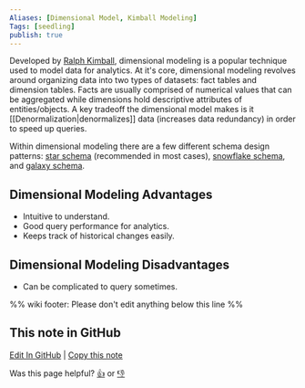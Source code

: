 ```yaml
---
Aliases: [Dimensional Model, Kimball Modeling]
Tags: [seedling]
publish: true
---
```


Developed by [Ralph Kimball](https://en.wikipedia.org/wiki/Ralph_Kimball), dimensional modeling is a popular technique used to model data for analytics. At it's core, dimensional modeling revolves around organizing data into two types of datasets: fact tables and dimension tables. Facts are usually comprised of numerical values that can be aggregated while dimensions hold descriptive attributes of entities/objects. A key tradeoff the dimensional model makes is it [[Denormalization|denormalizes]] data (increases data redundancy) in order to speed up queries.

Within dimensional modeling there are a few different schema design patterns: [star schema](https://en.wikipedia.org/wiki/Star_schema) (recommended in most cases), [snowflake schema](https://en.wikipedia.org/wiki/Snowflake_schema), and [galaxy schema](https://en.wikipedia.org/wiki/Fact_constellation).

## Dimensional Modeling Advantages

- Intuitive to understand.
- Good query performance for analytics.
- Keeps track of historical changes easily.

## Dimensional Modeling Disadvantages

- Can be complicated to query sometimes.

%% wiki footer: Please don't edit anything below this line %%

## This note in GitHub

<span class="git-footer">[Edit In GitHub](https://github.dev/data-engineering-community/data-engineering-wiki/blob/main/Concepts/Dimensional%20Modeling.md "git-hub-edit-note") | [Copy this note](https://raw.githubusercontent.com/data-engineering-community/data-engineering-wiki/main/Concepts/Dimensional%20Modeling.md "git-hub-copy-note")</span>

<span class="git-footer">Was this page helpful?
[👍](https://tally.so/r/mOaxjk?rating=Yes&url=https://dataengineering.wiki/Concepts/Dimensional%20Modeling) or [👎](https://tally.so/r/mOaxjk?rating=No&url=https://dataengineering.wiki/Concepts/Dimensional%20Modeling)</span>
